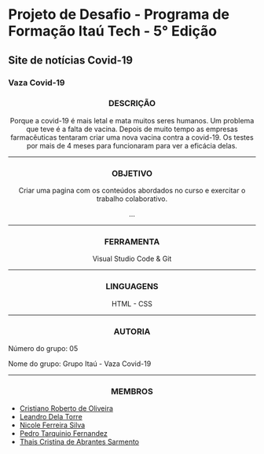 # Projeto de Desafio - Programa de Formação Itaú Tech - 5° Edição
## Site de notícias Covid-19
### Vaza Covid-19

<h3 align="center">
DESCRIÇÃO
</h3>

<p align="center">
Porque a covid-19 é mais letal e mata muitos seres humanos. Um problema que teve é a falta de vacina. Depois de muito tempo as empresas farmacêuticas tentaram criar uma nova vacina contra a covid-19. Os testes por mais de 4 meses para funcionaram para ver a eficácia delas.
</p>
<hr>

<h3 align="center">
OBJETIVO
</h3>
<p align="center">
  Criar uma pagina com os conteúdos abordados no curso e  exercitar o trabalho colaborativo.</p>

<p align="center">
...
</p>
  
<hr>
<h3 align="center">
FERRAMENTA
</h3>

<p align="center">
Visual Studio Code & Git
</p>
<hr>

<h3 align="center">
LINGUAGENS
</h3>

<p align="center">
HTML
- CSS
</p>
<hr>
  
<h3 align="center">
AUTORIA
</h3>

Número do grupo: 05

Nome do grupo: Grupo Itaú - Vaza Covid-19
<hr>
<h3 align="center">
MEMBROS
</h3>

- [Cristiano Roberto de Oliveira](https://github.com/orc1272)
- [Leandro Dela Torre](https://github.com/Leodt85)
- [Nicole Ferreira Silva](https://github.com/lefeani)
- [Pedro Tarquinio Fernandez](https://github.com/pedrotarquinio)
- [Thais Cristina de Abrantes Sarmento](https://github.com/ThaisCristiny86)

